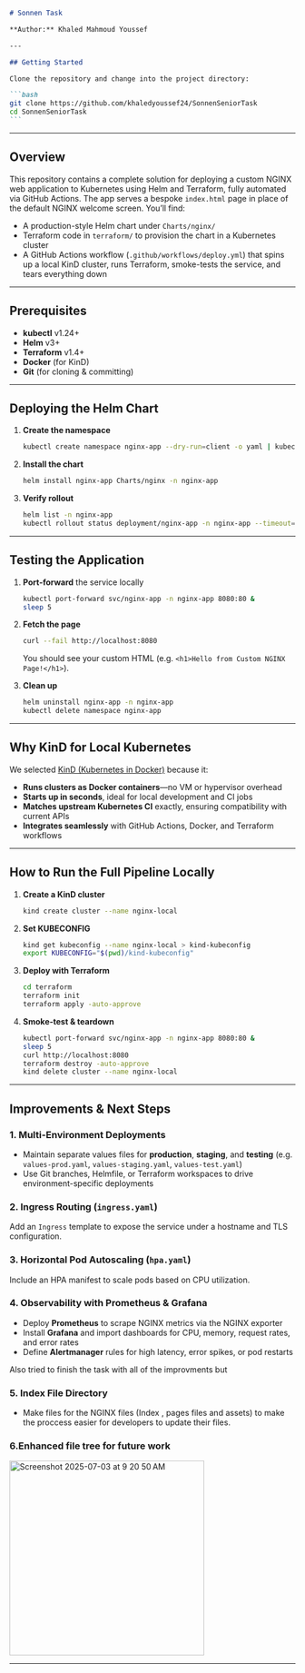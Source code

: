````markdown
# Sonnen Task

**Author:** Khaled Mahmoud Youssef

---

## Getting Started

Clone the repository and change into the project directory:

```bash
git clone https://github.com/khaledyoussef24/SonnenSeniorTask
cd SonnenSeniorTask
```
````

---

## Overview

This repository contains a complete solution for deploying a custom NGINX web application to Kubernetes using Helm and Terraform, fully automated via GitHub Actions. The app serves a bespoke `index.html` page in place of the default NGINX welcome screen. You’ll find:

- A production-style Helm chart under `Charts/nginx/`
- Terraform code in `terraform/` to provision the chart in a Kubernetes cluster
- A GitHub Actions workflow (`.github/workflows/deploy.yml`) that spins up a local KinD cluster, runs Terraform, smoke-tests the service, and tears everything down

---

## Prerequisites

- **kubectl** v1.24+
- **Helm** v3+
- **Terraform** v1.4+
- **Docker** (for KinD)
- **Git** (for cloning & committing)

---

## Deploying the Helm Chart

1. **Create the namespace**

   ```bash
   kubectl create namespace nginx-app --dry-run=client -o yaml | kubectl apply -f -
   ```

2. **Install the chart**

   ```bash
   helm install nginx-app Charts/nginx -n nginx-app
   ```

3. **Verify rollout**

   ```bash
   helm list -n nginx-app
   kubectl rollout status deployment/nginx-app -n nginx-app --timeout=2m
   ```

---

## Testing the Application

1. **Port-forward** the service locally

   ```bash
   kubectl port-forward svc/nginx-app -n nginx-app 8080:80 &
   sleep 5
   ```

2. **Fetch the page**

   ```bash
   curl --fail http://localhost:8080
   ```

   You should see your custom HTML (e.g. `<h1>Hello from Custom NGINX Page!</h1>`).

3. **Clean up**

   ```bash
   helm uninstall nginx-app -n nginx-app
   kubectl delete namespace nginx-app
   ```

---

## Why KinD for Local Kubernetes

We selected [KinD (Kubernetes in Docker)](https://kind.sigs.k8s.io/) because it:

- **Runs clusters as Docker containers**—no VM or hypervisor overhead
- **Starts up in seconds**, ideal for local development and CI jobs
- **Matches upstream Kubernetes CI** exactly, ensuring compatibility with current APIs
- **Integrates seamlessly** with GitHub Actions, Docker, and Terraform workflows

---

## How to Run the Full Pipeline Locally

1. **Create a KinD cluster**

   ```bash
   kind create cluster --name nginx-local
   ```

2. **Set KUBECONFIG**

   ```bash
   kind get kubeconfig --name nginx-local > kind-kubeconfig
   export KUBECONFIG="$(pwd)/kind-kubeconfig"
   ```

3. **Deploy with Terraform**

   ```bash
   cd terraform
   terraform init
   terraform apply -auto-approve
   ```

4. **Smoke-test & teardown**

   ```bash
   kubectl port-forward svc/nginx-app -n nginx-app 8080:80 &
   sleep 5
   curl http://localhost:8080
   terraform destroy -auto-approve
   kind delete cluster --name nginx-local
   ```

---

## Improvements & Next Steps

### 1. Multi-Environment Deployments

- Maintain separate values files for **production**, **staging**, and **testing** (e.g. `values-prod.yaml`, `values-staging.yaml`, `values-test.yaml`)
- Use Git branches, Helmfile, or Terraform workspaces to drive environment-specific deployments

### 2. Ingress Routing (`ingress.yaml`)

Add an `Ingress` template to expose the service under a hostname and TLS configuration.

### 3. Horizontal Pod Autoscaling (`hpa.yaml`)

Include an HPA manifest to scale pods based on CPU utilization.

### 4. Observability with Prometheus & Grafana

- Deploy **Prometheus** to scrape NGINX metrics via the NGINX exporter
- Install **Grafana** and import dashboards for CPU, memory, request rates, and error rates
- Define **Alertmanager** rules for high latency, error spikes, or pod restarts

Also tried to finish the task with all of the improvments but
### 5. Index File Directory

- Make files for the NGINX files (Index , pages files and assets) to make the proccess easier for developers to update their files.

### 6.Enhanced file tree for future work

<img width="343" alt="Screenshot 2025-07-03 at 9 20 50 AM" src="https://github.com/user-attachments/assets/8f62214c-e433-4e33-976b-1a9f21761ab5" />


---

